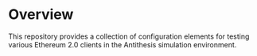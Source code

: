 # Overview

This repository provides a collection of configuration elements for testing various Ethereum 2.0 clients in the Antithesis simulation environment.